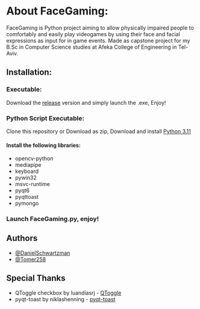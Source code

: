 # About FaceGaming:
FaceGaming is Python project aiming to allow physically impaired people to comfortably and easily play videogames by using their face and facial expressions as input for in game events.
Made as capstone project for my B.Sc in Computer Science studies at Afeka College of Engineering in Tel-Aviv.

## Installation:

### Executable:
Download the [release](https://github.com/DanielSchwartzman/FaceGaming/releases/tag/V1) version and simply launch the .exe, Enjoy!

### Python Script Executable:
Clone this repository or Download as zip, Download and install [Python 3.11](https://www.python.org/downloads/)

#### Install the following libraries:
* opencv-python 
* mediapipe
* keyboard
* pywin32
* msvc-runtime
* pyqt6
* pyqttoast
* pymongo

### Launch FaceGaming.py, enjoy!

## Authors
- [@DanielSchwartzman](https://github.com/DanielSchwartzman)
- [@Tomer258](https://github.com/Tomer258)

## Special Thanks
* QToggle checkbox by luandiasrj - [QToggle](https://github.com/luandiasrj/QToggle_-_Advanced_QCheckbox_for_PyQT6)
* pyqt-toast by niklashenning - [pyqt-toast](https://github.com/niklashenning/pyqt-toast)
